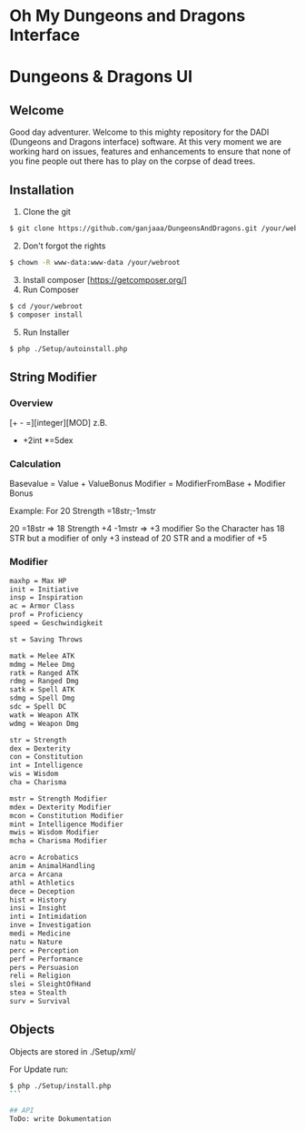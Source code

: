 # Oh My Dungeons and Dragons Interface
# Dungeons & Dragons UI

## Welcome

Good day adventurer. Welcome to this mighty repository for the DADI (Dungeons and Dragons interface) software.
At this very moment we are working hard on issues, features and enhancements to ensure that none of you fine people out there has to play on the corpse of dead trees.

## Installation
1. Clone the git
```bash
$ git clone https://github.com/ganjaaa/DungeonsAndDragons.git /your/webroot
```
2. Don't forgot the rights
```bash
$ chown -R www-data:www-data /your/webroot
```
3. Install composer [https://getcomposer.org/]
4. Run Composer
```bash
$ cd /your/webroot
$ composer install
```
5. Run Installer
```bash
$ php ./Setup/autoinstall.php
```

## String Modifier
### Overview
 [+ - =][integer][MOD]
z.B.
* +2int
*=5dex

### Calculation

Basevalue = Value + ValueBonus
Modifier = ModifierFromBase + Modifier Bonus

Example:
For 20 Strength
=18str;-1mstr

20 =18str => 18 Strength
+4 -1mstr => +3 modifier
So the Character has 18 STR but a modifier of only +3 instead of 20 STR and a modifier of +5

### Modifier
```bash
maxhp = Max HP
init = Initiative
insp = Inspiration
ac = Armor Class
prof = Proficiency
speed = Geschwindigkeit

st = Saving Throws

matk = Melee ATK
mdmg = Melee Dmg
ratk = Ranged ATK
rdmg = Ranged Dmg
satk = Spell ATK
sdmg = Spell Dmg
sdc = Spell DC
watk = Weapon ATK
wdmg = Weapon Dmg

str = Strength
dex = Dexterity
con = Constitution
int = Intelligence
wis = Wisdom
cha = Charisma

mstr = Strength Modifier
mdex = Dexterity Modifier
mcon = Constitution Modifier
mint = Intelligence Modifier
mwis = Wisdom Modifier
mcha = Charisma Modifier

acro = Acrobatics
anim = AnimalHandling
arca = Arcana
athl = Athletics
dece = Deception
hist = History
insi = Insight
inti = Intimidation
inve = Investigation
medi = Medicine
natu = Nature
perc = Perception
perf = Performance
pers = Persuasion
reli = Religion
slei = SleightOfHand
stea = Stealth
surv = Survival
```

## Objects
Objects are stored in ./Setup/xml/

For Update run:
````bash
$ php ./Setup/install.php
```

## API
ToDo: write Dokumentation
